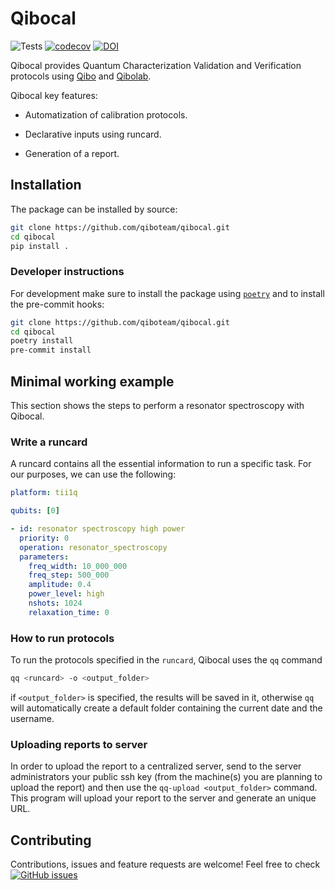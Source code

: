 # Qibocal
![Tests](https://github.com/qiboteam/qibocal/workflows/Tests/badge.svg)
[![codecov](https://codecov.io/gh/qiboteam/qibocal/branch/main/graph/badge.svg?token=1EKZKVEVX0)](https://codecov.io/gh/qiboteam/qibocal)
[![DOI](https://zenodo.org/badge/DOI/10.5281/zenodo.7662185.svg)](https://doi.org/10.5281/zenodo.7662185)

Qibocal provides Quantum Characterization Validation and Verification protocols using [Qibo](https://github.com/qiboteam/qibo) and [Qibolab](https://github.com/qiboteam/qibolab).

Qibocal key features:

- Automatization of calibration protocols.

- Declarative inputs using runcard.

- Generation of a report.

## Installation

The package can be installed by source:
```sh
git clone https://github.com/qiboteam/qibocal.git
cd qibocal
pip install .
```


### Developer instructions
For development make sure to install the package using [`poetry`](https://python-poetry.org/) and to install the pre-commit hooks:
```sh
git clone https://github.com/qiboteam/qibocal.git
cd qibocal
poetry install
pre-commit install
```

## Minimal working example

This section shows the steps to perform a resonator spectroscopy with Qibocal.
### Write a runcard
A runcard contains all the essential information to run a specific task.
For our purposes, we can use the following:
```yml
platform: tii1q

qubits: [0]

- id: resonator spectroscopy high power
  priority: 0
  operation: resonator_spectroscopy
  parameters:
    freq_width: 10_000_000
    freq_step: 500_000
    amplitude: 0.4
    power_level: high
    nshots: 1024
    relaxation_time: 0

```
### How to run protocols
To run the protocols specified in the ```runcard```, Qibocal uses the `qq` command
```sh
qq <runcard> -o <output_folder>
```
if ```<output_folder>``` is specified, the results will be saved in it, otherwise ```qq``` will automatically create a default folder containing the current date and the username.


### Uploading reports to server

In order to upload the report to a centralized server, send to the server administrators your public ssh key (from the machine(s) you are planning to upload the report) and then use the `qq-upload <output_folder>` command. This program will upload your report to the server and generate an unique URL.

## Contributing

Contributions, issues and feature requests are welcome!
Feel free to check
<a href="https://github.com/qiboteam/qibocal/issues"><img alt="GitHub issues" src="https://img.shields.io/github/issues-closed/qiboteam/qibocal"/></a>
